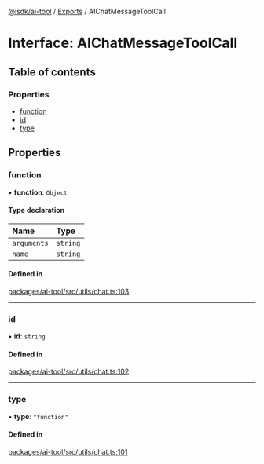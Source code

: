[@isdk/ai-tool](../README.md) / [Exports](../modules.md) / AIChatMessageToolCall

# Interface: AIChatMessageToolCall

## Table of contents

### Properties

- [function](AIChatMessageToolCall.md#function)
- [id](AIChatMessageToolCall.md#id)
- [type](AIChatMessageToolCall.md#type)

## Properties

### function

• **function**: `Object`

#### Type declaration

| Name | Type |
| :------ | :------ |
| `arguments` | `string` |
| `name` | `string` |

#### Defined in

[packages/ai-tool/src/utils/chat.ts:103](https://github.com/isdk/ai-tool.js/blob/727ad337acba85b160efbc4d039daefcc8371127/src/utils/chat.ts#L103)

___

### id

• **id**: `string`

#### Defined in

[packages/ai-tool/src/utils/chat.ts:102](https://github.com/isdk/ai-tool.js/blob/727ad337acba85b160efbc4d039daefcc8371127/src/utils/chat.ts#L102)

___

### type

• **type**: ``"function"``

#### Defined in

[packages/ai-tool/src/utils/chat.ts:101](https://github.com/isdk/ai-tool.js/blob/727ad337acba85b160efbc4d039daefcc8371127/src/utils/chat.ts#L101)
